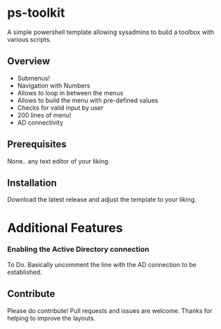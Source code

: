# ps-toolkit

A simple powershell template allowing sysadmins to build a toolbox with various scripts.

## Overview

* Submenus!
* Navigation with Numbers
* Allows to loop in between the menus
* Allows to build the menu with pre-defined values
* Checks for valid input by user
* 200 lines of menu!
* AD connectivity

## Prerequisites

None.. any text editor of your liking.

## Installation

Download the latest release and adjust the template to your liking.

# Additional Features

### Enabling the Active Directory connection

To Do. Basically uncomment the line with the AD connection to be established.

## Contribute

Please do contribute! Pull requests and issues are welcome. 
Thanks for helping to improve the layouts.

